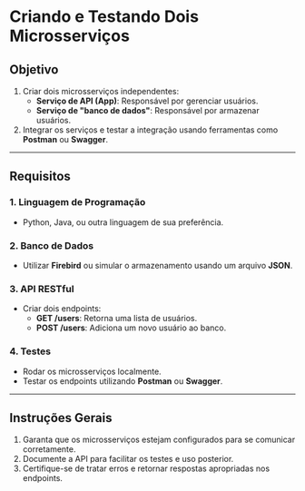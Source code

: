 # Criando e Testando Dois Microsserviços

## Objetivo
1. Criar dois microsserviços independentes:
   - **Serviço de API (App)**: Responsável por gerenciar usuários.
   - **Serviço de "banco de dados"**: Responsável por armazenar usuários.
2. Integrar os serviços e testar a integração usando ferramentas como **Postman** ou **Swagger**.

---

## Requisitos

### 1. Linguagem de Programação
- Python, Java, ou outra linguagem de sua preferência.

### 2. Banco de Dados
- Utilizar **Firebird** ou simular o armazenamento usando um arquivo **JSON**.

### 3. API RESTful
- Criar dois endpoints:
  - **GET /users**: Retorna uma lista de usuários.
  - **POST /users**: Adiciona um novo usuário ao banco.

### 4. Testes
- Rodar os microsserviços localmente.
- Testar os endpoints utilizando **Postman** ou **Swagger**.

---

## Instruções Gerais
1. Garanta que os microsserviços estejam configurados para se comunicar corretamente.
2. Documente a API para facilitar os testes e uso posterior.
3. Certifique-se de tratar erros e retornar respostas apropriadas nos endpoints.
